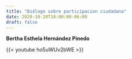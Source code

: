 ```yaml
---
title: "Diálogo sobre participacion ciudadana"
date: 2020-10-28T18:00:00-06:00
draft: false
---
```


**Bertha Esthela Hernández Pinedo**

{{< youtube ho5uWUv2bWE >}}